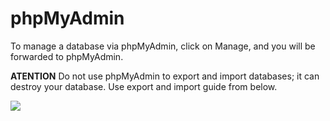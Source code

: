 # phpMyAdmin

To manage a database via phpMyAdmin, click on Manage, and you will be forwarded to phpMyAdmin.

**ATENTION** Do not use phpMyAdmin to export and import databases; it can destroy your database.
Use export and import guide from below.

![](https://www.cloudpanel.io/docs/v2/img/frontend-area/databases/phpmyadmin.png)